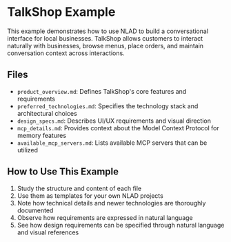 # TalkShop Example

This example demonstrates how to use NLAD to build a conversational interface for local businesses. TalkShop allows customers to interact naturally with businesses, browse menus, place orders, and maintain conversation context across interactions.

## Files

- `product_overview.md`: Defines TalkShop's core features and requirements
- `preferred_technologies.md`: Specifies the technology stack and architectural choices
- `design_specs.md`: Describes UI/UX requirements and visual direction
- `mcp_details.md`: Provides context about the Model Context Protocol for memory features
- `available_mcp_servers.md`: Lists available MCP servers that can be utilized

## How to Use This Example

1. Study the structure and content of each file
2. Use them as templates for your own NLAD projects
3. Note how technical details and newer technologies are thoroughly documented
4. Observe how requirements are expressed in natural language
5. See how design requirements can be specified through natural language and visual references
